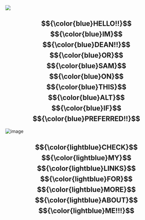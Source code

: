 ![](https://komarev.com/ghpvc/?username=lumberdean&color=blue)

## $${\color{blue}HELLO!!}$$ $${\color{blue}IM}$$ $${\color{blue}DEAN!!}$$ $${\color{blue}OR}$$ $${\color{blue}SAM}$$ $${\color{blue}ON}$$ $${\color{blue}THIS}$$ $${\color{blue}ALT}$$ $${\color{blue}IF}$$ $${\color{blue}PREFERRED!!}$$
<!--
**lumberdean/lumberdean** is a ✨ _special_ ✨ repository because its `README.md` (this file) appears on your GitHub profile.

Here are some ideas to get you started:

- 🔭 I’m currently working on ...
- 🌱 I’m currently learning ...
- 👯 I’m looking to collaborate on ...
- 🤔 I’m looking for help with ...
- 💬 Ask me about ...
- 📫 How to reach me: ...
- 😄 Pronouns: ...
- ⚡ Fun fact: ...
-->

![image](https://64.media.tumblr.com/371f3b4ae166d701d8b604ed75d10016/087367c5945f7043-d2/s640x960/870f8959a67612541a2f39ee5d61faceb890f0b7.gif)

## $${\color{lightblue}CHECK}$$ $${\color{lightblue}MY}$$ $${\color{lightblue}LINKS}$$ $${\color{lightblue}FOR}$$ $${\color{lightblue}MORE}$$ $${\color{lightblue}ABOUT}$$ $${\color{lightblue}ME!!!}$$
